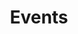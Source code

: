 ---
layout: page_general
permalink: /events
title: Events
excerpt: Events related to ReDBox
redirect_to: https://www.qcif.edu.au/events/category/redbox
---
